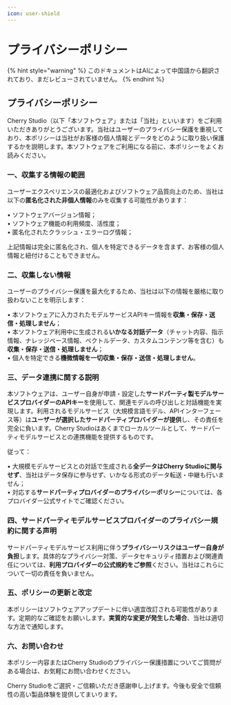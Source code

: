 ```yaml
---
icon: user-shield
---
```


# プライバシーポリシー

{% hint style="warning" %}
このドキュメントはAIによって中国語から翻訳されており、まだレビューされていません。
{% endhint %}

## プライバシーポリシー

Cherry Studio（以下「本ソフトウェア」または「当社」といいます）をご利用いただきありがとうございます。当社はユーザーのプライバシー保護を重視しており、本ポリシーは当社がお客様の個人情報とデータをどのように取り扱い保護するかを説明します。本ソフトウェアをご利用になる前に、本ポリシーをよくお読みください。

### 一、収集する情報の範囲

ユーザーエクスペリエンスの最適化およびソフトウェア品質向上のため、当社は以下の**匿名化された非個人情報**のみを収集する可能性があります：

• ソフトウェアバージョン情報；\
• ソフトウェア機能の利用頻度、活性度；\
• 匿名化されたクラッシュ・エラーログ情報；

上記情報は完全に匿名化され、個人を特定できるデータを含まず、お客様の個人情報と紐付けることもできません。

### 二、収集しない情報

ユーザーのプライバシー保護を最大化するため、当社は以下の情報を厳格に取り扱わないことを明示します：

• 本ソフトウェアに入力されたモデルサービスAPIキー情報を**収集・保存・送信・処理しません**；\
• 本ソフトウェア利用中に生成される**いかなる対話データ**（チャット内容、指示情報、ナレッジベース情報、ベクトルデータ、カスタムコンテンツ等を含む）も**収集・保存・送信・処理しません**；\
• 個人を特定できる**機微情報を一切収集・保存・送信・処理しません**。

### 三、データ連携に関する説明

本ソフトウェアは、ユーザー自身が申請・設定した**サードパーティ製モデルサービスプロバイダーのAPIキー**を使用して、関連モデルの呼び出しと対話機能を実現します。利用されるモデルサービス（大規模言語モデル、APIインターフェース等）は**ユーザーが選択したサードパーティプロバイダーが提供**し、その責任を完全に負います。Cherry Studioはあくまでローカルツールとして、サードパーティモデルサービスとの連携機能を提供するものです。

従って：

• 大規模モデルサービスとの対話で生成される**全データはCherry Studioに関与せず**、当社はデータ保存に参与せず、いかなる形式のデータ転送・中継も行いません；\
• 対応する**サードパーティプロバイダーのプライバシーポリシー**については、各プロバイダー公式サイトでご確認ください。

### 四、サードパーティモデルサービスプロバイダーのプライバシー規約に関する声明

サードパーティモデルサービス利用に伴う**プライバシーリスクはユーザー自身が負担**します。具体的なプライバシー対策、データセキュリティ措置および関連責任については、**利用プロバイダーの公式規約をご参照**ください。当社はこれらについて一切の責任を負いません。

### 五、ポリシーの更新と改定

本ポリシーはソフトウェアアップデートに伴い適宜改訂される可能性があります。定期的なご確認をお願いします。**実質的な変更が発生した場合**、当社は適切な方法で通知します。

### 六、お問い合わせ

本ポリシー内容またはCherry Studioのプライバシー保護措置についてご質問がある場合は、お気軽にお問い合わせください。

Cherry Studioをご選択・ご信頼いただき感謝申し上げます。今後も安全で信頼性の高い製品体験を提供してまいります。
